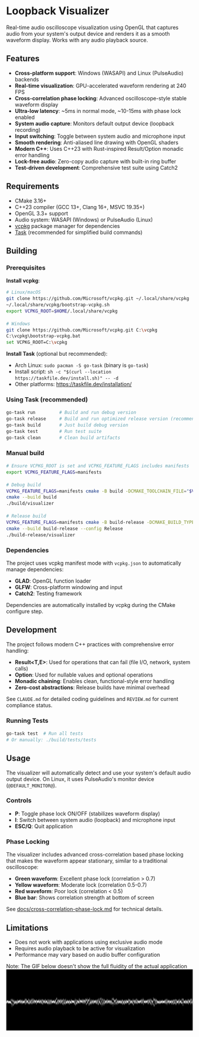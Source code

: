 # Loopback Visualizer

Real-time audio oscilloscope visualization using OpenGL that captures audio from your system's output device and renders it as a smooth waveform display. Works with any audio playback source.

## Features

- **Cross-platform support**: Windows (WASAPI) and Linux (PulseAudio) backends
- **Real-time visualization**: GPU-accelerated waveform rendering at 240 FPS
- **Cross-correlation phase locking**: Advanced oscilloscope-style stable waveform display
- **Ultra-low latency**: ~5ms in normal mode, ~10-15ms with phase lock enabled
- **System audio capture**: Monitors default output device (loopback recording)
- **Input switching**: Toggle between system audio and microphone input
- **Smooth rendering**: Anti-aliased line drawing with OpenGL shaders
- **Modern C++**: Uses C++23 with Rust-inspired Result/Option monadic error handling
- **Lock-free audio**: Zero-copy audio capture with built-in ring buffer
- **Test-driven development**: Comprehensive test suite using Catch2

## Requirements

- CMake 3.16+
- C++23 compiler (GCC 13+, Clang 16+, MSVC 19.35+)
- OpenGL 3.3+ support
- Audio system: WASAPI (Windows) or PulseAudio (Linux)
- [vcpkg](https://vcpkg.io) package manager for dependencies
- [Task](https://taskfile.dev) (recommended for simplified build commands)

## Building

### Prerequisites

**Install vcpkg**: 
```bash
# Linux/macOS
git clone https://github.com/Microsoft/vcpkg.git ~/.local/share/vcpkg
~/.local/share/vcpkg/bootstrap-vcpkg.sh
export VCPKG_ROOT=$HOME/.local/share/vcpkg

# Windows  
git clone https://github.com/Microsoft/vcpkg.git C:\vcpkg
C:\vcpkg\bootstrap-vcpkg.bat
set VCPKG_ROOT=C:\vcpkg
```

**Install Task** (optional but recommended):
- Arch Linux: `sudo pacman -S go-task` (binary is `go-task`)
- Install script: `sh -c "$(curl --location https://taskfile.dev/install.sh)" -- -d`
- Other platforms: https://taskfile.dev/installation/

### Using Task (recommended)
```bash
go-task run         # Build and run debug version
go-task release     # Build and run optimized release version (recommended)
go-task build       # Just build debug version
go-task test        # Run test suite
go-task clean       # Clean build artifacts
```

### Manual build
```bash
# Ensure VCPKG_ROOT is set and VCPKG_FEATURE_FLAGS includes manifests
export VCPKG_FEATURE_FLAGS=manifests

# Debug build
VCPKG_FEATURE_FLAGS=manifests cmake -B build -DCMAKE_TOOLCHAIN_FILE="$VCPKG_ROOT/scripts/buildsystems/vcpkg.cmake" .
cmake --build build
./build/visualizer

# Release build  
VCPKG_FEATURE_FLAGS=manifests cmake -B build-release -DCMAKE_BUILD_TYPE=Release -DCMAKE_TOOLCHAIN_FILE="$VCPKG_ROOT/scripts/buildsystems/vcpkg.cmake" .
cmake --build build-release --config Release
./build-release/visualizer
```

### Dependencies

The project uses vcpkg manifest mode with `vcpkg.json` to automatically manage dependencies:
- **GLAD**: OpenGL function loader
- **GLFW**: Cross-platform windowing and input
- **Catch2**: Testing framework

Dependencies are automatically installed by vcpkg during the CMake configure step.

## Development

The project follows modern C++ practices with comprehensive error handling:

- **Result<T,E>**: Used for operations that can fail (file I/O, network, system calls)
- **Option<T>**: Used for nullable values and optional operations
- **Monadic chaining**: Enables clean, functional-style error handling
- **Zero-cost abstractions**: Release builds have minimal overhead

See `CLAUDE.md` for detailed coding guidelines and `REVIEW.md` for current compliance status.

### Running Tests
```bash
go-task test  # Run all tests
# Or manually: ./build/tests/tests
```

## Usage

The visualizer will automatically detect and use your system's default audio output device. On Linux, it uses PulseAudio's monitor device (`@DEFAULT_MONITOR@`).

### Controls

- **P**: Toggle phase lock ON/OFF (stabilizes waveform display)
- **I**: Switch between system audio (loopback) and microphone input
- **ESC/Q**: Quit application

### Phase Locking

The visualizer includes advanced cross-correlation based phase locking that makes the waveform appear stationary, similar to a traditional oscilloscope:

- **Green waveform**: Excellent phase lock (correlation > 0.7)
- **Yellow waveform**: Moderate lock (correlation 0.5-0.7)
- **Red waveform**: Poor lock (correlation < 0.5)
- **Blue bar**: Shows correlation strength at bottom of screen

See [docs/cross-correlation-phase-lock.md](docs/cross-correlation-phase-lock.md) for technical details.

## Limitations

- Does not work with applications using exclusive audio mode
- Requires audio playback to be active for visualization
- Performance may vary based on audio buffer configuration

Note: The GIF below doesn't show the full fluidity of the actual application
![](visualization.gif)
